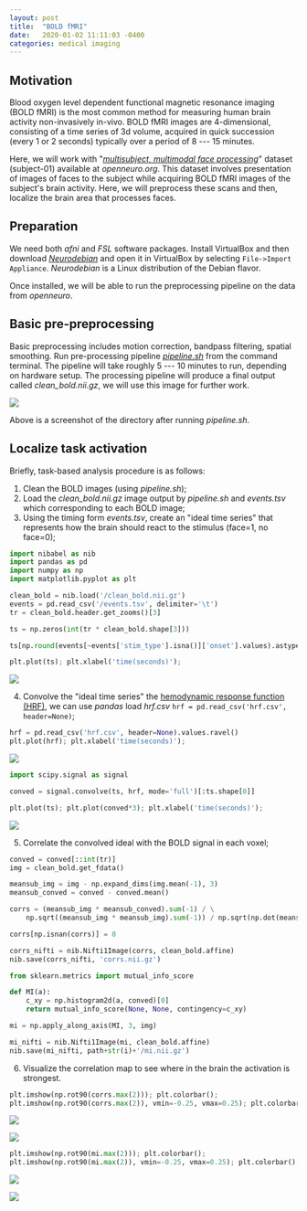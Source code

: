 ```yaml
---
layout: post
title:  "BOLD fMRI"
date:   2020-01-02 11:11:03 -0400
categories: medical imaging
---
```

## Motivation
Blood oxygen level dependent functional magnetic resonance imaging (BOLD fMRI) is the most common method for measuring human brain activity non-invasively in-vivo. BOLD fMRI images are 4-dimensional, consisting of a time series of 3d volume, acquired in quick succession (every 1 or 2 seconds) typically over a period of 8 --- 15 minutes.

Here, we will work with "[*multisubject, multimodal face processing*](https://openneuro.org/datasets/ds000117/versions/1.0.4)" dataset (subject-01) available at *openneuro.org*. This dataset involves presentation of images of faces to the subject while acquiring BOLD fMRI images of the subject's brain activity. Here, we will preprocess these scans and then, localize the brain area that processes faces.

## Preparation
We need both *afni* and *FSL* software packages. Install VirtualBox and then download [*Neurodebian*](https://neuro.debian.net/) and open it in VirtualBox by selecting `File->Import Appliance`. *Neurodebian* is a Linux distribution of the Debian flavor.

Once installed, we will be able to run the preprocessing pipeline on the data from *openneuro*.

## Basic pre-preprocessing
Basic preprocessing includes motion correction, bandpass filtering, spatial smoothing. Run pre-processing pipeline [*pipeline.sh*](https://github.com/zyz9066/Image-Analysis/blob/master/BOLD%20fMRI/pipeline.sh) from the command terminal. The pipeline will take roughly 5 --- 10 minutes to run, depending on hardware setup. The processing pipeline will produce a final output called *clean_bold.nii.gz*, we will use this image for further work.

![](https://zyz9066.github.io/images/516/3/ScreenShot.png)

Above is a screenshot of the directory after running *pipeline.sh*.

## Localize task activation
Briefly, task-based analysis procedure is as follows:
1. Clean the BOLD images (using *pipeline.sh*);
2. Load the *clean_bold.nii.gz* image output by *pipeline.sh* and *events.tsv* which corresponding to each BOLD image;
3. Using the timing form *events.tsv*, create an "ideal time series" that represents how the brain should react to the stimulus (face=1, no face=0);

```python
import nibabel as nib
import pandas as pd
import numpy as np
import matplotlib.pyplot as plt

clean_bold = nib.load('/clean_bold.nii.gz')
events = pd.read_csv('/events.tsv', delimiter='\t')
tr = clean_bold.header.get_zooms()[3]

ts = np.zeros(int(tr * clean_bold.shape[3]))

ts[np.round(events[~events['stim_type'].isna()]['onset'].values).astype('uint16')] = 1

plt.plot(ts); plt.xlabel('time(seconds)');
```

![](https://zyz9066.github.io/images/516/3/ts.png)

4. Convolve the "ideal time series" the [hemodynamic response function (HRF)](https://github.com/zyz9066/Image-Analysis/blob/master/BOLD%20fMRI/hrf.csv), we can use *pandas* load *hrf.csv* `hrf = pd.read_csv('hrf.csv', header=None)`;
```python
hrf = pd.read_csv('hrf.csv', header=None).values.ravel()
plt.plot(hrf); plt.xlabel('time(seconds)');
```

![](https://zyz9066.github.io/images/516/3/hrf.png)

```python
import scipy.signal as signal

conved = signal.convolve(ts, hrf, mode='full')[:ts.shape[0]]

plt.plot(ts); plt.plot(conved*3); plt.xlabel('time(seconds)');
```

![](https://zyz9066.github.io/images/516/3/cts.png)

5. Correlate the convolved ideal with the BOLD signal in each voxel;

```python
conved = conved[::int(tr)]
img = clean_bold.get_fdata()

meansub_img = img - np.expand_dims(img.mean(-1), 3)
meansub_conved = conved - conved.mean()

corrs = (meansub_img * meansub_conved).sum(-1) / \
    np.sqrt((meansub_img * meansub_img).sum(-1)) / np.sqrt(np.dot(meansub_conved, meansub_conved))

corrs[np.isnan(corrs)] = 0

corrs_nifti = nib.Nifti1Image(corrs, clean_bold.affine)
nib.save(corrs_nifti, 'corrs.nii.gz')
```

```python
from sklearn.metrics import mutual_info_score

def MI(a):
    c_xy = np.histogram2d(a, conved)[0]
    return mutual_info_score(None, None, contingency=c_xy)

mi = np.apply_along_axis(MI, 3, img)

mi_nifti = nib.Nifti1Image(mi, clean_bold.affine)
nib.save(mi_nifti, path+str(i)+'/mi.nii.gz')
```

6. Visualize the correlation map to see where in the brain the activation is strongest.

```python
plt.imshow(np.rot90(corrs.max(2))); plt.colorbar();
plt.imshow(np.rot90(corrs.max(2)), vmin=-0.25, vmax=0.25); plt.colorbar();
```

![](https://zyz9066.github.io/images/516/3/corr.png)

![](https://zyz9066.github.io/images/516/3/corrv.png)

```python
plt.imshow(np.rot90(mi.max(2))); plt.colorbar();
plt.imshow(np.rot90(mi.max(2)), vmin=-0.25, vmax=0.25); plt.colorbar();
```

![](https://zyz9066.github.io/images/516/3/mi.png)

![](https://zyz9066.github.io/images/516/3/miv.png)
